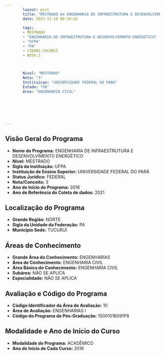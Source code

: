 ```yaml
---
        layout: post
        title: "MESTRADO em ENGENHARIA DE INFRAESTRUTURA E DESENVOLVIMENTO ENERGÉTICO na UFPA  "
        date: 2023-12-18 00:10:42
     
        tags:
        - MESTRADO
        - "ENGENHARIA-DE-INFRAESTRUTURA-E-DESENVOLVIMENTO-ENERGÉTICO"
        - "UFPA"
        - "PA"
        - CIDADE:TUCURUÍ
        - NOTA:3
        
       

        Nivel: "MESTRADO"
        Nota: "3"
        Instituicao: "UNIVERSIDADE FEDERAL DO PARÁ"
        Estado: "PA"
        Area: "ENGENHARIA CIVIL"
        
        
        
        
        
        
---
```

## Visão Geral do Programa
- **Nome do Programa:** ENGENHARIA DE INFRAESTRUTURA E DESENVOLVIMENTO ENERGÉTICO
- **Nível:** MESTRADO
- **Sigla da Instituição:** UFPA
- **Instituição de Ensino Superior:** UNIVERSIDADE FEDERAL DO PARÁ
- **Status Jurídico:** FEDERAL
- **Nota/Conceito:** 3
- **Ano de Início do Programa:** 2016
- **Ano de Referência do Coleta de dados:** 2021

## Localização do Programa
- **Grande Região:** NORTE
- **Sigla da Unidade da Federação:** PA
- **Município Sede:** TUCURUÍ

## Áreas de Conhecimento
- **Grande Área do Conhecimento:** ENGENHARIAS
- **Área de Conhecimento:** ENGENHARIA CIVIL
- **Área Básica do Conhecimento:** ENGENHARIA CIVIL
- **Subárea:** NÃO SE APLICA
- **Especialidade:** NÃO SE APLICA

## Avaliação e Código do Programa
- **Código Identificador da Área de Avaliação:** 10
- **Área de Avaliação:** ENGENHARIAS I
- **Código do Programa de Pós-Graduação:** 15001016091P8


## Modalidade e Ano de Início do Curso
- **Modalidade do Programa:** ACADÊMICO
- **Ano de Início de Cada Curso:** 2016
